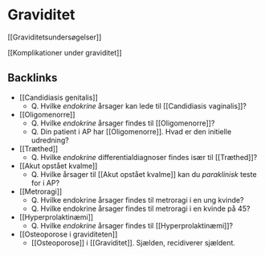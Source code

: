 # Graviditet
[[Graviditetsundersøgelser]]

[[Komplikationer under graviditet]]

## Backlinks
* [[Candidiasis genitalis]]
	* Q. Hvilke *endokrine* årsager kan lede til [[Candidiasis vaginalis]]?
* [[Oligomenorre]]
	* Q. Hvilke *endokrine* årsager findes til [[Oligomenorre]]?
	* Q. Din patient i AP har [[Oligomenorre]]. Hvad er den initielle udredning?
* [[Træthed]]
	* Q. Hvilke *endokrine* differentialdiagnoser findes især til [[Træthed]]?
* [[Akut opstået kvalme]]
	* Q. Hvilke årsager til [[Akut opstået kvalme]] kan du *paraklinisk* teste for i AP?
* [[Metroragi]]
	* Q. Hvilke endokrine årsager findes til metroragi i en ung kvinde?
	* Q. Hvilke endokrine årsager findes til metroragi i en kvinde på 45?
* [[Hyperprolaktinæmi]]
	* Q. Hvilke *endokrine* årsager findes til [[Hyperprolaktinæmi]]?
* [[Osteoporose i graviditeten]]
	* [[Osteoporose]] i [[Graviditet]]. Sjælden, recidiverer sjældent.

<!-- {BearID:7822E94F-784F-4BA7-AEF8-119012337C57-959-0000162C5556FC83} -->
